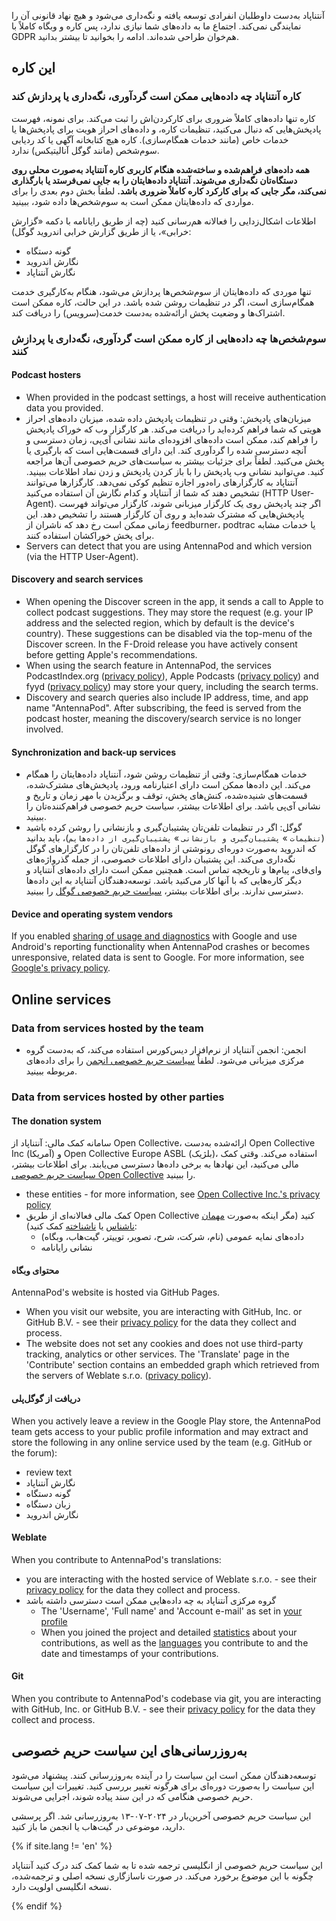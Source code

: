 آنتناپاد به‌دست داوطلبان انفرادی توسعه یافته و نگه‌داری می‌شود و هیچ نهاد قانونی آن را نمایندگی نمی‌کند. اجتماع ما به داده‌های شما نیازی ندارد، پس کاره و وبگاه کاملاً با GDPR هم‌خوان طراحی شده‌اند. ادامه را بخوانید تا بیشتر بدانید.

## این کاره

### کاره آنتناپاد چه داده‌هایی ممکن است گردآوری، نگه‌داری یا پردازش کند

کاره تنها داده‌های کاملاً ضروری برای کارکردن‌اش را ثبت می‌کند. برای نمونه، فهرست پادپخش‌هایی که دنبال می‌کنید، تنظیمات کاره، و داده‌های احراز هویت برای پادپخش‌ها یا خدمات خاص (مانند خدمات همگام‌سازی). کاره هیچ کتابخانه آگهی یا کد ردیابی سوم‌شخص (مانند گوگل آنالیتیکس) ندارد.

**همه داده‌های فراهم‌شده و ساخته‌شده هنگام کاربری کاره آنتناپاد به‌صورت محلی روی دستگاه‌تان نگه‌داری می‌شوند. آنتناپاد داده‌هایتان را به جایی نمی‌فرستد یا بارگذاری نمی‌کند، مگر جایی که برای کارکرد کاره کاملاً ضروری باشد.** لطفاً بخش دوم بعدی را برای مواردی که داده‌هایتان ممکن است به سوم‌شخص‌ها داده شود، ببینید.

اطلاعات اشکال‌زدایی را فعالانه هم‌رسانی کنید (چه از طریق رایانامه با دکمه «گزارش خرابی»، یا از طریق گزارش خرابی اندروید گوگل):

- گونه دستگاه
- نگارش اندروید
- نگارش آنتناپاد

تنها موردی که داده‌هایتان از سوم‌شخص‌ها پردازش می‌شود، هنگام به‌کارگیری خدمت همگام‌سازی است، اگر در تنظیمات روشن شده باشد. در این حالت، کاره ممکن است اشتراک‌ها و وضعیت پخش ارائه‌شده به‌دست خدمت(سرویس) را دریافت کند.

### سوم‌شخص‌ها چه داده‌هایی از کاره ممکن است گردآوری، نگه‌داری یا پردازش کنند

#### Podcast hosters

- When provided in the podcast settings, a host will receive authentication data you provided.
- میزبان‌های پادپخش: وقتی در تنظیمات پادپخش داده شده، میزبان داده‌های احراز هویتی که شما فراهم کرده‌اید را دریافت می‌کند. هر کارگزار وب که خوراک پادپخش را فراهم کند، ممکن است داده‌های افزوده‌ای مانند نشانی آی‌پی، زمان دسترسی و آنچه دسترسی شده را گردآوری کند. این دارای قسمت‌هایی است که بارگیری یا پخش می‌کنید. لطفاً برای جزئیات بیشتر به سیاست‌های حریم خصوصی آن‌ها مراجعه کنید. می‌توانید نشانی وب پادپخش را با باز کردن پادپخش و زدن نماد اطلاعات ببینید. آنتناپاد به کارگزارهای راه‌دور اجازه تنظیم کوکی نمی‌دهد. کارگزارها می‌توانند تشخیص دهند که شما از آنتناپاد و کدام نگارش آن استفاده می‌کنید (HTTP User-Agent). اگر چند پادپخش روی یک کارگزار میزبانی شوند، کارگزار می‌تواند فهرست پادپخش‌هایی که مشترک شده‌اید و روی آن کارگزار هستند را تشخیص دهد. این زمانی ممکن است رخ دهد که ناشران از feedburner، podtrac یا خدمات مشابه برای پخش خوراکشان استفاده کنند.
- Servers can detect that you are using AntennaPod and which version (via the HTTP User-Agent).

#### Discovery and search services

- When opening the Discover screen in the app, it sends a call to Apple to collect podcast suggestions. They may store the request (e.g. your IP address and the selected region, which by default is the device's country). These suggestions can be disabled via the top-menu of the Discover screen. In the F-Droid release you have actively consent before getting Apple's recommendations.
- When using the search feature in AntennaPod, the services PodcastIndex.org ([privacy policy](https://github.com/Podcastindex-org/legal/blob/main/PrivacyPolicy.md)), Apple Podcasts ([privacy policy](https://www.apple.com/legal/privacy/en-ww/)) and fyyd ([privacy policy](https://fyyd.de/privacy)) may store your query, including the search terms.
- Discovery and search queries also include IP address, time, and app name "AntennaPod". After subscribing, the feed is served from the podcast hoster, meaning the discovery/search service is no longer involved.

#### Synchronization and back-up services

- خدمات همگام‌سازی: وقتی از تنظیمات روشن شود، آنتناپاد داده‌هایتان را همگام می‌کند. این داده‌ها ممکن است دارای اعتبارنامه ورود، پادپخش‌های مشترک‌شده، قسمت‌های شنیده‌شده، کنش‌های پخش، توقف و برگزیدن با مهر زمان و تاریخ و نشانی آی‌پی باشد. برای اطلاعات بیشتر، سیاست حریم خصوصی فراهم‌کننده‌تان را ببینید.
- گوگل: اگر در تنظیمات تلفن‌تان پشتیبان‌گیری و بازنشانی را روشن کرده باشید (`تنظیمات` » `پشتیبان‌گیری و بازنشانی` » `پشتیبان‌گیری از داده‌هایم`)، باید بدانید که اندروید به‌صورت دوره‌ای رونوشتی از داده‌های تلفن‌تان را در کارگزارهای گوگل نگه‌داری می‌کند. این پشتیبان دارای اطلاعات خصوصی، از جمله گذرواژه‌های وای‌فای، پیام‌ها و تاریخچه تماس است. همچنین ممکن است دارای داده‌های آنتناپاد و دیگر کاره‌هایی که با آنها کار می‌کنید باشد. توسعه‌دهندگان آنتناپاد به این داده‌ها دسترسی ندارند. برای اطلاعات بیشتر، [سیاست حریم خصوصی گوگل](https://policies.google.com) را ببینید.

#### Device and operating system vendors

If you enabled [sharing of usage and diagnostics](https://support.google.com/accounts/answer/6078260) with Google and use Android's reporting functionality when AntennaPod crashes or becomes unresponsive, related data is sent to Google. For more information, see [Google's privacy policy](https://policies.google.com).

## Online services

### Data from services hosted by the team

- انجمن: انجمن آنتناپاد از نرم‌افزار دیس‌کورس استفاده می‌کند، که به‌دست گروه مرکزی میزبانی می‌شود. لطفاً [سیاست حریم خصوصی انجمن](https://forum.antennapod.org/privacy) را برای داده‌های مربوطه ببینید.

### Data from services hosted by other parties

#### The donation system

سامانه کمک مالی: آنتناپاد از Open Collective، ارائه‌شده به‌دست Open Collective Inc (آمریکا) و Open Collective Europe ASBL (بلژیک)، استفاده می‌کند. وقتی کمک مالی می‌کنید، این نهادها به برخی داده‌ها دسترسی می‌یابند. برای اطلاعات بیشتر، [سیاست حریم خصوصی Open Collective](https://opencollective.com/privacypolicy) را ببینید.

- these entities - for more information, see [Open Collective Inc.'s privacy policy](https://opencollective.com/privacypolicy)
- کمک مالی فعالانه‌ای از طریق Open Collective کنید (مگر اینکه به‌صورت [مهمان ناشناس](https://docs.opencollective.com/help/financial-contributors/payments#contributing-as-a-guest) یا [ناشناخته](https://docs.opencollective.com/help/financial-contributors/payments#select-a-contributor) کمک کنید):
   - داده‌های نمایه عمومی (نام، شرکت، شرح، تصویر، توییتر، گیت‌هاب، وبگاه)
   - نشانی رایانامه

#### محتوای وبگاه

AntennaPod's website is hosted via GitHub Pages.

- When you visit our website, you are interacting with GitHub, Inc. or GitHub B.V. - see their [privacy policy](https://docs.github.com/en/site-policy/privacy-policies/github-general-privacy-statement) for the data they collect and process.
- The website does not set any cookies and does not use third-party tracking, analytics or other services. The 'Translate' page in the 'Contribute' section contains an embedded graph which retrieved from the servers of Weblate s.r.o. ([privacy policy](https://weblate.org/en-gb/privacy/)).

#### دریافت از گوگل‌پلی

When you actively leave a review in the Google Play store, the AntennaPod team gets access to your public profile information and may extract and store the following in any online service used by the team (e.g. GitHub or the forum):

- review text
- نگارش آنتناپاد
- گونه دستگاه
- زبان دستگاه
- نگارش اندروید

#### Weblate

When you contribute to AntennaPod's translations:

- you are interacting with the hosted service of Weblate s.r.o. - see their [privacy policy](https://weblate.org/en-gb/privacy/) for the data they collect and process.
- گروه مرکزی آنتناپاد به چه داده‌هایی ممکن است دسترسی داشته باشد
   - The 'Username', 'Full name' and 'Account e-mail' as set in [your profile](https://hosted.weblate.org/accounts/profile/#account)
   - When you joined the project and detailed [statistics](https://docs.weblate.org/en/latest/devel/reporting.html#stats) about your contributions, as well as the [languages](https://docs.weblate.org/en/latest/devel/reporting.html#credits) you contribute to and the date and timestamps of your contributions.

#### Git

When you contribute to AntennaPod's codebase via git, you are interacting with GitHub, Inc. or GitHub B.V. - see their [privacy policy](https://docs.github.com/en/site-policy/privacy-policies/github-general-privacy-statement) for the data they collect and process.

## به‌روزرسانی‌های این سیاست حریم خصوصی

توسعه‌دهندگان ممکن است این سیاست را در آینده به‌روزرسانی کنند. پیشنهاد می‌شود این سیاست را به‌صورت دوره‌ای برای هرگونه تغییر بررسی کنید. تغییرات این سیاست حریم خصوصی هنگامی که در این سند پیاده شوند، اجرایی می‌شوند.

این سیاست حریم خصوصی آخرین‌بار در ۲۰۲۴-۰۷-۱۳ به‌روزرسانی شد. اگر پرسشی دارید، موضوعی در گیت‌هاب یا انجمن ما باز کنید.

{% if site.lang != 'en' %}

این سیاست حریم خصوصی از انگلیسی ترجمه شده تا به شما کمک کند درک کنید آنتناپاد چگونه با این موضوع برخورد می‌کند. در صورت ناسازگاری نسخه اصلی و ترجمه‌شده، نسخه انگلیسی اولویت دارد.

{% endif %}
